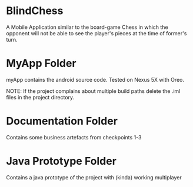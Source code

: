 # BlindChess
A Mobile Application similar to the board-game Chess in which the opponent will not be able to see the player's pieces at the time of former's turn. 

# MyApp Folder
myApp contains the android source code.  Tested on Nexus 5X with Oreo.

NOTE: If the project complains about multiple build paths delete the .iml files in the project directory.

# Documentation Folder
Contains some business artefacts from checkpoints 1-3

# Java Prototype Folder 
Contains a java prototype of the project with (kinda) working multiplayer

